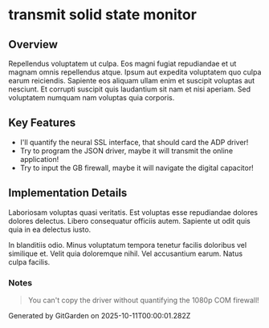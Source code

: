 # transmit solid state monitor

## Overview
Repellendus voluptatem ut culpa. Eos magni fugiat repudiandae et ut magnam omnis repellendus atque. Ipsum aut expedita voluptatem quo culpa earum reiciendis. Sapiente eos aliquam ullam enim et suscipit voluptas aut nesciunt. Et corrupti suscipit quis laudantium sit nam et nisi aperiam. Sed voluptatem numquam nam voluptas quia corporis.

## Key Features
- I'll quantify the neural SSL interface, that should card the ADP driver!
- Try to program the JSON driver, maybe it will transmit the online application!
- Try to input the GB firewall, maybe it will navigate the digital capacitor!

## Implementation Details
Laboriosam voluptas quasi veritatis. Est voluptas esse repudiandae dolores dolores delectus. Libero consequatur officiis autem. Sapiente ut odit quis quia in ea delectus iusto.
 In blanditiis odio. Minus voluptatum tempora tenetur facilis doloribus vel similique et. Velit quia doloremque nihil. Vel accusantium earum. Natus culpa facilis.

### Notes
> You can't copy the driver without quantifying the 1080p COM firewall!

Generated by GitGarden on 2025-10-11T00:00:01.282Z